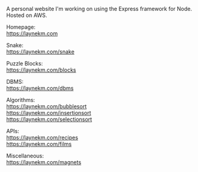 A personal website I'm working on using the Express framework for Node. Hosted on AWS.

Homepage:  
https://laynekm.com

Snake:  
https://laynekm.com/snake

Puzzle Blocks:  
https://laynekm.com/blocks

DBMS:  
https://laynekm.com/dbms

Algorithms:  
https://laynekm.com/bubblesort  
https://laynekm.com/insertionsort  
https://laynekm.com/selectionsort  

APIs:  
https://laynekm.com/recipes  
https://laynekm.com/films  

Miscellaneous:  
https://laynekm.com/magnets  
